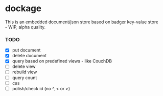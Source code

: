 # dockage
This is an embedded document/json store based on [badger](https://github.com/dgraph-io/badger) key-value store - WIP, alpha quality.

### TODO

- [x] put document
- [x] delete document
- [x] query based on predefined views - like CouchDB
- [ ] delete view
- [ ] rebuild view
- [ ] query count
- [ ] cas
- [ ] polish/check id (no ^, < or >)
